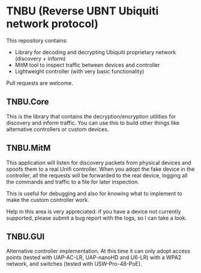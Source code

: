 # TNBU (Reverse UBNT Ubiquiti network protocol)

This repository contains:
- Library for decoding and decrypting Ubiquiti proprietary network (discovery + inform)
- MitM tool to inspect traffic between devices and controller
- Lightweight controller (with very basic functionality)

Pull requests are welcome.

## TNBU.Core

This is the library that contains the decryption/encryption utilities for discovery and inform traffic. You can use this to build other things like alternative controllers or custom devices.

## TNBU.MitM

This application will listen for discovery packets from physical devices and spoofs them to a real Unifi controller. When you adopt the fake device in the controller, all the requests will be forwarded to the real device, logging all the commands and traffic to a file for later inspection.

This is useful for debugging and also for knowing what to implement to make the custom controller work.

Help in this area is very appreciated: if you have a device not currently supported, please submit a bug report with the logs, so I can take a look.

## TNBU.GUI

Alternative controller implementation. At this time it can only adopt access points (tested with UAP-AC-LR, UAP-nanoHD and U6-LR) with a WPA2 network, and switches (tested with USW-Pro-48-PoE).

